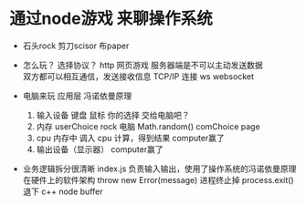 # 通过node游戏 来聊操作系统
- 石头rock  剪刀scisor  布paper
- 怎么玩？
    选择协议？ http 网页游戏  服务器端是不可以主动发送数据  
    双方都可以相互通信，发送接收信息 TCP/IP 连接 ws websocket
- 电脑来玩  应用层
    冯诺依曼原理
    1. 输入设备 键盘 鼠标  你的选择 交给电脑吧？
    2. 内存  userChoice rock
        电脑  Math.random()  comChoice page
    3. cpu  内存中 调入 cpu 计算，得到结果 computer赢了
    4. 输出设备（显示器） computer赢了

- 业务逻辑拆分很清晰
    index.js 负责输入输出，使用了操作系统的冯诺依曼原理
    在硬件上的软件架构
    throw new Error(message) 进程终止掉
    process.exit() 退下
    c++ node buffer
